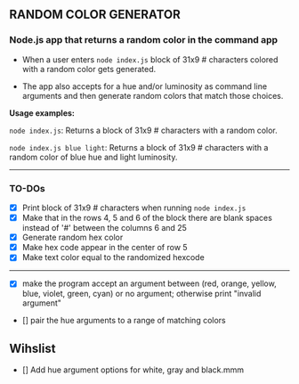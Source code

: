 ## RANDOM COLOR GENERATOR

### Node.js app that returns a random color in the command app

- When a user enters `node index.js` block of 31x9 # characters colored with a random color gets generated.

- The app also accepts for a hue and/or luminosity as command line arguments and then generate random colors that match those choices.

**Usage examples:**

`node index.js`: Returns a block of 31x9 # characters with a random color.

`node index.js blue light`: Returns a block of 31x9 # characters with a random color of blue hue and light luminosity.

---

### TO-DOs

- [x] Print block of 31x9 # characters when running `node index.js`
- [x] Make that in the rows 4, 5 and 6 of the block there are blank spaces instead of '#' between the columns 6 and 25
- [x] Generate random hex color
- [x] Make hex code appear in the center of row 5
- [x] Make text color equal to the randomized hexcode

---

- [x] make the program accept an argument between (red, orange, yellow, blue, violet, green, cyan) or no argument; otherwise print "invalid argument"
- [] pair the hue arguments to a range of matching colors

## Wihslist

- [] Add hue argument options for white, gray and black.mmm

